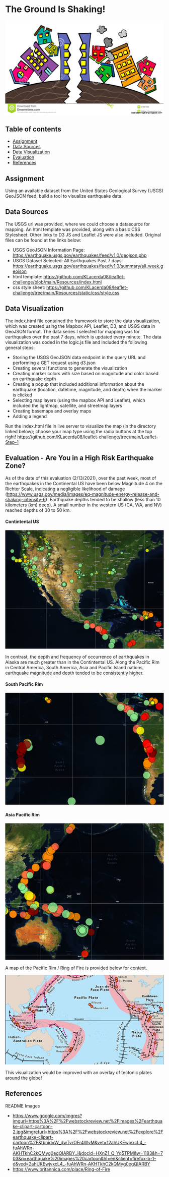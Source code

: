 # The Ground Is Shaking!

![Title](images/EQ_cartoon.jpg)

## Table of contents
* [Assignment](#assignment)
* [Data Sources](#data_sources)
* [Data Visualization](#vis)
* [Evaluation](#eval)
* [References](#ref)

## Assignment
Using an available dataset from the United States Geological Survey (USGS) GeoJSON feed, build a tool to visualize earthquake data.

## Data Sources
The USGS url was provided, where we could choose a datasource for mapping.  An html template was provided, along with a basic CSS Stylesheet.  Other links to D3 JS and Leaflet JS were also included. Original files can be found at the links below: 

* USGS GeoJSON Information Page: https://earthquake.usgs.gov/earthquakes/feed/v1.0/geojson.php 
* USGS Dataset Selected: All Earthquakes Past 7 days: https://earthquake.usgs.gov/earthquakes/feed/v1.0/summary/all_week.geojson 
* html template: https://github.com/KLacerda08/leaflet-challenge/blob/main/Resources/index.html
* css style sheet: https://github.com/KLacerda08/leaflet-challenge/tree/main/Resources/static/css/style.css

## Data Visualization
The index.html file contained the framework to store the data visualization, which was created using the Mapbox API, Leaflet, D3, and USGS data in GeoJSON format. The data series I selected for mapping was for earthquakes over the past 7 days, which is updated every minute. The data visualization was coded in the logic.js
file and included the following general steps:
* Storing the USGS GeoJSON data endpoint in the query URL and performing a GET request using d3.json
* Creating several functions to generate the visualization
* Creating marker colors with size based on magnitude and color based on earthquake depth
* Creating a popup that included additional information about the earthquake (location, datetime, magnitude, and depth) when the marker is clicked
* Selecting map layers (using the mapbox API and Leaflet), which included the lightmap, satellite, and streetmap layers
* Creating basemaps and overlay maps
* Adding a legend

Run the index.html file in live server to visualize the map (in the directory linked below); choose your map type using the radio buttons at the top right!
https://github.com/KLacerda08/leaflet-challenge/tree/main/Leaflet-Step-1

## Evaluation - Are You in a High Risk Earthquake Zone?  

As of the date of this evaluation (2/13/2021), over the past week, most of the earthquakes in the Continental US have been below Magnitude 4 on the Richter Scale, indicating a negligible likelihood of damage (https://www.usgs.gov/media/images/eq-magnitude-energy-release-and-shaking-intensity-6).  Earthquake depths tended to be shallow (less than 10 kilometers (km) deep). A small number in the western US (CA, WA, and NV) reached depths of 30 to 50 km.  

#### Contintental US
![Title](images/satellite_snip.png)

In contrast, the depth and frequency of occurrence of earthquakes in Alaska are much greater than in the Contintental US.  Along the Pacific Rim in Central America, South America, Asia and Pacific Island nations, earthquake magnitude and depth tended to be consistently higher. 

#### South Pacific Rim
![Title](images/south_pac_rim.png)

#### Asia Pacific Rim
![Title](images/asia_pac_rim.png)

A map of the Pacific Rim / Ring of Fire is provided below for context.   

![Title](images/pacific_rim.jpg)

This visualization would be improved with an overlay of tectonic plates around the globe! 

## References
README Images
* https://www.google.com/imgres?imgurl=https%3A%2F%2Fwebstockreview.net%2Fimages%2Fearthquake-clipart-cartoon-2.jpg&imgrefurl=https%3A%2F%2Fwebstockreview.net%2Fexplore%2Fearthquake-clipart-cartoon%2F&tbnid=W_dwTyrOFr4WyM&vet=12ahUKEwjvxcL4_-fuAhWRn-AKHTkhC2kQMyg0egQIARBY..i&docid=HXnZ1_Q_Yq5TPM&w=1183&h=703&q=earthquake%20images%20cartoon&hl=en&client=firefox-b-1-d&ved=2ahUKEwjvxcL4_-fuAhWRn-AKHTkhC2kQMyg0egQIARBY
* https://www.britannica.com/place/Ring-of-Fire



